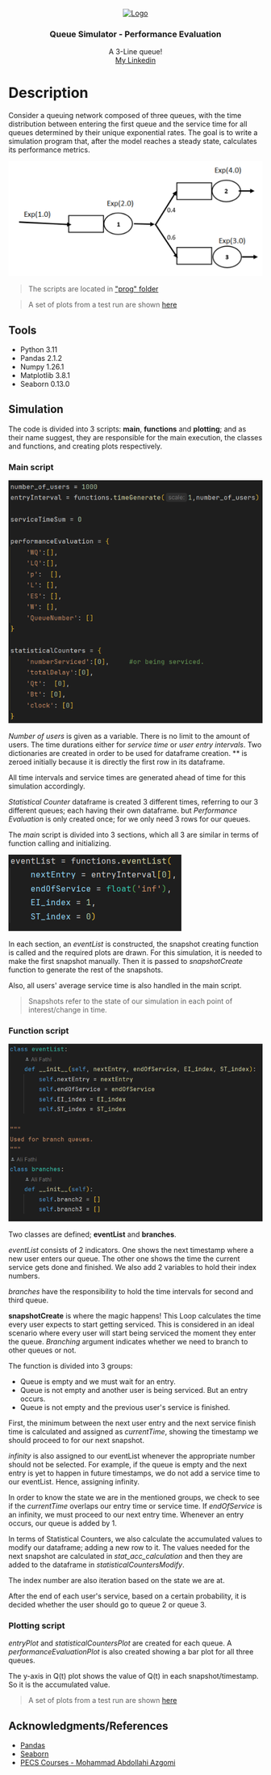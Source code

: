 <!-- PROJECT LOGO -->
<br />
<div align="center">
  <a href="">
    <img src="https://raw.githubusercontent.com/othneildrew/Best-README-Template/master/images/logo.png" alt="Logo" width="80" height="80">
  </a>

  <h3 align="center">Queue Simulator - Performance Evaluation</h3>

  <p align="center">
    A 3-Line queue!
    <br />
    <a href="linkedin.com/in/ali-fathi-vafegh-84bb0a274/">My Linkedin</a>
  </p>
</div>

# Description

Consider a queuing network composed of three queues, with the time distribution between entering the first queue and the service time for all queues determined by their unique exponential rates. The goal is to write a simulation program that, after the model reaches a steady state, calculates its performance metrics.

![Queue Figure](https://github.com/ShamsAli-fathi/Linux-Kernel-Tracing/blob/main/Queue%20Simulator%20-%20Performance%20Evaluation/src/QueueFigure.png)

> The scripts are located in ["prog" folder](https://github.com/ShamsAli-fathi/Linux-Kernel-Tracing/tree/main/Queue%20Simulator%20-%20Performance%20Evaluation/prog)

> A set of plots from a test run are shown [here](https://github.com/ShamsAli-fathi/Linux-Kernel-Tracing/tree/main/Queue%20Simulator%20-%20Performance%20Evaluation/src)

## Tools

- Python 3.11
- Pandas 2.1.2
- Numpy 1.26.1
- Matplotlib 3.8.1
- Seaborn 0.13.0

## Simulation

The code is divided into 3 scripts: **main**, **functions** and **plotting**; and as their name suggest, they are responsible for the main execution, the classes and functions, and creating plots respectively.

### Main script

![Main1](https://github.com/ShamsAli-fathi/Linux-Kernel-Tracing/blob/main/Queue%20Simulator%20-%20Performance%20Evaluation/src/Main1.png)

_Number of users_ is given as a variable. There is no limit to the amount of users. The time durations either for _service time_ or _user entry intervals_. Two dictionaries are created in order to be used for dataframe creation. \*\* is zeroed initially because it is directly the first row in its dataframe.

All time intervals and service times are generated ahead of time for this simulation accordingly.

_Statistical Counter_ dataframe is created 3 different times, referring to our 3 different queues; each having their own dataframe. but _Performance Evaluation_ is only created once; for we only need 3 rows for our queues.

The _main_ script is divided into 3 sections, which all 3 are similar in terms of function calling and initializing.

![Main2](https://github.com/ShamsAli-fathi/Linux-Kernel-Tracing/blob/main/Queue%20Simulator%20-%20Performance%20Evaluation/src/Main2.png)

In each section, an _eventList_ is constructed, the snapshot creating function is called and the required plots are drawn. For this simulation, it is needed to make the first snapshot manually. Then it is passed to _snapshotCreate_ function to generate the rest of the snapshots.

Also, all users' average service time is also handled in the main script.

> Snapshots refer to the state of our simulation in each point of interest/change in time.

### Function script

![Function1](https://github.com/ShamsAli-fathi/Linux-Kernel-Tracing/blob/main/Queue%20Simulator%20-%20Performance%20Evaluation/src/Function1.png)

Two classes are defined; **eventList** and **branches**.

_eventList_ consists of 2 indicators. One shows the next timestamp where a new user enters our queue. The other one shows the time the current service gets done and finished. We also add 2 variables to hold their index numbers.

_branches_ have the responsibility to hold the time intervals for second and third queue.

**snapshotCreate** is where the magic happens! This Loop calculates the time every user expects to start getting serviced. This is considered in an ideal scenario where every user will start being serviced the moment they enter the queue. _Branching_ argument indicates whether we need to branch to other queues or not.

The function is divided into 3 groups:

- Queue is empty and we must wait for an entry.
- Queue is not empty and another user is being serviced. But an entry occurs.
- Queue is not empty and the previous user's service is finished.

First, the minimum between the next user entry and the next service finish time is calculated and assigned as _currentTime_, showing the timestamp we should proceed to for our next snapshot.

_infinity_ is also assigned to our eventList whenever the appropriate number should not be selected. For example, if the queue is empty and the next entry is yet to happen in future timestamps, we do not add a service time to our eventList. Hence, assigning infinity.

In order to know the state we are in the mentioned groups, we check to see if the _currentTime_ overlaps our entry time or service time. If _endOfService_ is an infinity, we must proceed to our next entry time. Whenever an entry occurs, our queue is added by 1.

In terms of Statistical Counters, we also calculate the accumulated values to modify our dataframe; adding a new row to it. The values needed for the next snapshot are calculated in _stat_acc_calculation_ and then they are added to the dataframe in _statisticalCountersModify_.

The index number are also iteration based on the state we are at.

After the end of each user's service, based on a certain probability, it is decided whether the user should go to queue 2 or queue 3.

### Plotting script

_entryPlot_ and _statisticalCountersPlot_ are created for each queue. A _performanceEvaluationPlot_ is also created showing a bar plot for all three queues.

The y-axis in Q(t) plot shows the value of Q(t) in each snapshot/timestamp. So it is the accumulated value.

> A set of plots from a test run are shown [here](https://github.com/ShamsAli-fathi/Linux-Kernel-Tracing/tree/main/Queue%20Simulator%20-%20Performance%20Evaluation/src)

## Acknowledgments/References

- [Pandas](https://pandas.pydata.org)
- [Seaborn](https://seaborn.pydata.org)
- [PECS Courses - Mohammad Abdollahi Azgomi](http://webpages.iust.ac.ir/azgomi)
